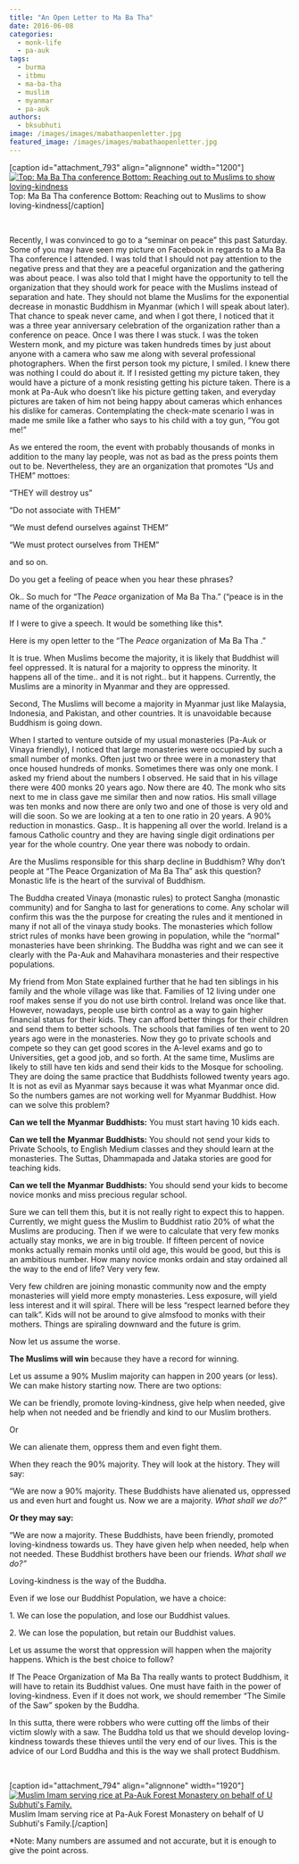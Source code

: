 ```yaml
---
title: "An Open Letter to Ma Ba Tha"
date: 2016-06-08
categories: 
  - monk-life
  - pa-auk
tags: 
  - burma
  - itbmu
  - ma-ba-tha
  - muslim
  - myanmar
  - pa-auk
authors: 
  - bksubhuti
image: /images/images/mabathaopenletter.jpg
featured_image: /images/images/mabathaopenletter.jpg
---
```


\[caption id="attachment\_793" align="alignnone" width="1200"\][![Top: Ma Ba Tha conference Bottom: Reaching out to Muslims to show loving-kindness](/images/mabathaopenletter.jpg)](/images/2016/06/mabathaopenletter.jpg) Top: Ma Ba Tha conference Bottom: Reaching out to Muslims to show loving-kindness\[/caption\]

 

Recently, I was convinced to go to a “seminar on peace” this past Saturday. Some of you may have seen my picture on Facebook in regards to a Ma Ba Tha conference I attended. I was told that I should not pay attention to the negative press and that they are a peaceful organization and the gathering was about peace. I was also told that I might have the opportunity to tell the organization that they should work for peace with the Muslims instead of separation and hate. They should not blame the Muslims for the exponential decrease in monastic Buddhism in Myanmar (which I will speak about later). That chance to speak never came, and when I got there, I noticed that it was a three year anniversary celebration of the organization rather than a conference on peace. Once I was there I was stuck. I was the token Western monk, and my picture was taken hundreds times by just about anyone with a camera who saw me along with several professional photographers. When the first person took my picture, I smiled. I knew there was nothing I could do about it. If I resisted getting my picture taken, they would have a picture of a monk resisting getting his picture taken. There is a monk at Pa-Auk who doesn’t like his picture getting taken, and everyday pictures are taken of him not being happy about cameras which enhances his dislike for cameras. Contemplating the check-mate scenario I was in made me smile like a father who says to his child with a toy gun, “You got me!”

As we entered the room, the event with probably thousands of monks in addition to the many lay people, was not as bad as the press points them out to be. Nevertheless, they are an organization that promotes “Us and THEM” mottoes:

“THEY will destroy us”

“Do not associate with THEM”

“We must defend ourselves against THEM”

“We must protect ourselves from THEM”

and so on.

Do you get a feeling of peace when you hear these phrases?

Ok.. So much for “The _Peace_ organization of Ma Ba Tha.” (“peace is in the name of the organization)

If I were to give a speech. It would be something like this\*.

Here is my open letter to the “The _Peace_ organization of Ma Ba Tha .”

It is true. When Muslims become the majority, it is likely that Buddhist will feel oppressed. It is natural for a majority to oppress the minority. It happens all of the time.. and it is not right.. but it happens. Currently, the Muslims are a minority in Myanmar and they are oppressed.

Second, The Muslims will become a majority in Myanmar just like Malaysia, Indonesia, and Pakistan, and other countries. It is unavoidable because Buddhism is going down.

When I started to venture outside of my usual monasteries (Pa-Auk or Vinaya friendly), I noticed that large monasteries were occupied by such a small number of monks. Often just two or three were in a monastery that once housed hundreds of monks. Sometimes there was only one monk. I asked my friend about the numbers I observed. He said that in his village there were 400 monks 20 years ago. Now there are 40. The monk who sits next to me in class gave me similar then and now ratios. His small village was ten monks and now there are only two and one of those is very old and will die soon. So we are looking at a ten to one ratio in 20 years. A 90% reduction in monastics. Gasp.. It is happening all over the world. Ireland is a famous Catholic country and they are having single digit ordinations per year for the whole country. One year there was nobody to ordain.

Are the Muslims responsible for this sharp decline in Buddhism? Why don’t people at “The Peace Organization of Ma Ba Tha” ask this question? Monastic life is the heart of the survival of Buddhism.

The Buddha created Vinaya (monastic rules) to protect Sangha (monastic community) and for Sangha to last for generations to come. Any scholar will confirm this was the the purpose for creating the rules and it mentioned in many if not all of the vinaya study books. The monasteries which follow strict rules of monks have been growing in population, while the “normal” monasteries have been shrinking. The Buddha was right and we can see it clearly with the Pa-Auk and Mahavihara monasteries and their respective populations.

My friend from Mon State explained further that he had ten siblings in his family and the whole village was like that. Families of 12 living under one roof makes sense if you do not use birth control. Ireland was once like that. However, nowadays, people use birth control as a way to gain higher financial status for their kids. They can afford better things for their children and send them to better schools. The schools that families of ten went to 20 years ago were in the monasteries. Now they go to private schools and compete so they can get good scores in the A-level exams and go to Universities, get a good job, and so forth. At the same time, Muslims are likely to still have ten kids and send their kids to the Mosque for schooling. They are doing the same practice that Buddhists followed twenty years ago. It is not as evil as Myanmar says because it was what Myanmar once did. So the numbers games are not working well for Myanmar Buddhist. How can we solve this problem?

**Can we tell the** **Myanmar** **Buddhists:** You must start having 10 kids each.

**Can we tell the** **Myanmar** **Buddhists:** You should not send your kids to Private Schools, to English Medium classes and they should learn at the monasteries. The Suttas, Dhammapada and Jataka stories are good for teaching kids.

**Can we tell the** **Myanmar** **Buddhists:** You should send your kids to become novice monks and miss precious regular school.

Sure we can tell them this, but it is not really right to expect this to happen. Currently, we might guess the Muslim to Buddhist ratio 20% of what the Muslims are producing. Then if we were to calculate that very few monks actually stay monks, we are in big trouble. If fifteen percent of novice monks actually remain monks until old age, this would be good, but this is an ambitious number. How many novice monks ordain and stay ordained all the way to the end of life? Very very few.

Very few children are joining monastic community now and the empty monasteries will yield more empty monasteries. Less exposure, will yield less interest and it will spiral. There will be less “respect learned before they can talk”. Kids will not be around to give almsfood to monks with their mothers. Things are spiraling downward and the future is grim.

Now let us assume the worse.

**The Muslims will win** because they have a record for winning.

Let us assume a 90% Muslim majority can happen in 200 years (or less). We can make history starting now. There are two options:

We can be friendly, promote loving-kindness, give help when needed, give help when not needed and be friendly and kind to our Muslim brothers.

Or

We can alienate them, oppress them and even fight them.

When they reach the 90% majority. They will look at the history. They will say:

“We are now a 90% majority. These Buddhists have alienated us, oppressed us and even hurt and fought us. Now we are a majority. _What shall we do?”_

**Or they may say:**

“We are now a majority. These Buddhists, have been friendly, promoted loving-kindness towards us. They have given help when needed, help when not needed. These Buddhist brothers have been our friends. _What shall we do?”_

Loving-kindness is the way of the Buddha.

Even if we lose our Buddhist Population, we have a choice:

1\. We can lose the population, and lose our Buddhist values.

2\. We can lose the population, but retain our Buddhist values.

Let us assume the worst that oppression will happen when the majority happens. Which is the best choice to follow?

If The Peace Organization of Ma Ba Tha really wants to protect Buddhism, it will have to retain its Buddhist values. One must have faith in the power of loving-kindness. Even if it does not work, we should remember “The Simile of the Saw” spoken by the Buddha.

In this sutta, there were robbers who were cutting off the limbs of their victim slowly with a saw. The Buddha told us that we should develop loving-kindness towards these thieves until the very end of our lives. This is the advice of our Lord Buddha and this is the way we shall protect Buddhism.

 

\[caption id="attachment\_794" align="alignnone" width="1920"\][![Muslim Imam serving rice at Pa-Auk Forest Monastery on behalf of U Subhuti's Family.](/images/muslimgiverice.jpg)](/images/2016/06/muslimgiverice.jpg) Muslim Imam serving rice at Pa-Auk Forest Monastery on behalf of U Subhuti's Family.\[/caption\]

\*Note: Many numbers are assumed and not accurate, but it is enough to give the point across.